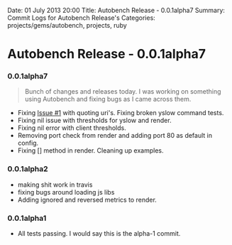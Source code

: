 Date: 01 July 2013 20:00
Title: Autobench Release - 0.0.1alpha7
Summary: Commit Logs for Autobench Release's
Categories: projects/gems/autobench, projects, ruby

# Autobench Release - 0.0.1alpha7

### 0.0.1alpha7

> Bunch of changes and releases today. I was working on something using Autobench
> and fixing bugs as I came across them.

* Fixing [Issue #1](https://github.com/jmervine/autobench/issues/1) with quoting uri's. Fixing broken yslow command tests.
* Fixing nil issue with thresholds for yslow and render.
* Fixing nil error with client thresholds.
* Removing port check from render and adding port 80 as default in config.
* Fixing [] method in render. Cleaning up examples.

### 0.0.1alpha2

* making shit work in travis
* fixing bugs around loading js libs
* Adding ignored and reversed metrics to render.

### 0.0.1alpha1

* All tests passing. I would say this is the alpha-1 commit.

